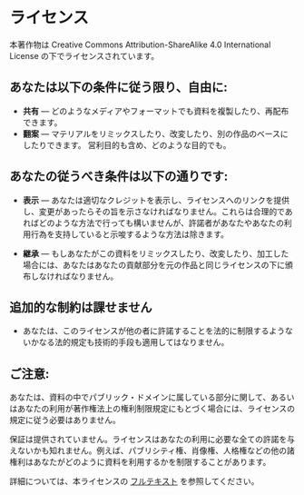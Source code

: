 # ライセンス

本著作物は Creative Commons Attribution-ShareAlike 4.0 International License の下でライセンスされています。

## あなたは以下の条件に従う限り、自由に:

- **共有** — どのようなメディアやフォーマットでも資料を複製したり、再配布できます。
- **翻案** — マテリアルをリミックスしたり、改変したり、別の作品のベースにしたりできます。 営利目的も含め、どのような目的でも。

## あなたの従うべき条件は以下の通りです:

- **表示** —  あなたは適切なクレジットを表示し、ライセンスへのリンクを提供し、変更があったらその旨を示さなければなりません。これらは合理的であればどのような方法で行っても構いませんが、許諾者があなたやあなたの利用行為を支持していると示唆するような方法は除きます。

- **継承** — もしあなたがこの資料をリミックスしたり、改変したり、加工した場合には、あなたはあなたの貢献部分を元の作品と同じライセンスの下に頒布しなければなりません。

## 追加的な制約は課せません

- あなたは、このライセンスが他の者に許諾することを法的に制限するようないかなる法的規定も技術的手段も適用してはなりません。

## ご注意:

あなたは、資料の中でパブリック・ドメインに属している部分に関して、あるいはあなたの利用が著作権法上の権利制限規定にもとづく場合には、ライセンスの規定に従う必要はありません。

保証は提供されていません。ライセンスはあなたの利用に必要な全ての許諾を与えないかも知れません。例えば、パブリシティ権、肖像権、人格権などの他の諸権利はあなたがどのように資料を利用するかを制限することがあります。

詳細については、本ライセンスの [フルテキスト](https://creativecommons.org/licenses/by-sa/4.0/legalcode) を参照してください。
